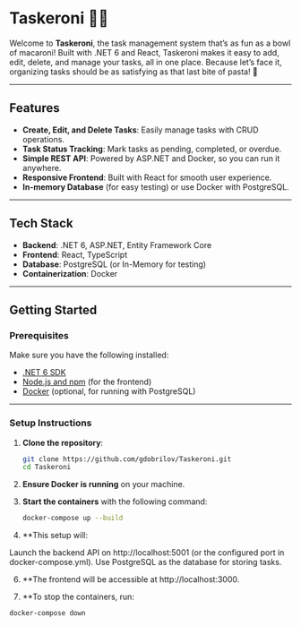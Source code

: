 # Taskeroni 📝🍝

Welcome to **Taskeroni**, the task management system that’s as fun as a bowl of macaroni! Built with .NET 6 and React, Taskeroni makes it easy to add, edit, delete, and manage your tasks, all in one place. Because let’s face it, organizing tasks should be as satisfying as that last bite of pasta! 🍲

---

## Features

- **Create, Edit, and Delete Tasks**: Easily manage tasks with CRUD operations.
- **Task Status Tracking**: Mark tasks as pending, completed, or overdue.
- **Simple REST API**: Powered by ASP.NET and Docker, so you can run it anywhere.
- **Responsive Frontend**: Built with React for smooth user experience.
- **In-memory Database** (for easy testing) or use Docker with PostgreSQL.

---

## Tech Stack

- **Backend**: .NET 6, ASP.NET, Entity Framework Core
- **Frontend**: React, TypeScript
- **Database**: PostgreSQL (or In-Memory for testing)
- **Containerization**: Docker

---

## Getting Started

### Prerequisites

Make sure you have the following installed:

- [.NET 6 SDK](https://dotnet.microsoft.com/download/dotnet/6.0)
- [Node.js and npm](https://nodejs.org/) (for the frontend)
- [Docker](https://www.docker.com/) (optional, for running with PostgreSQL)

---

### Setup Instructions

1. **Clone the repository**:
   ```bash
   git clone https://github.com/gdobrilov/Taskeroni.git
   cd Taskeroni

2. **Ensure Docker is running** on your machine.

3. **Start the containers** with the following command:
   ```bash
   docker-compose up --build

4. **This setup will:

  Launch the backend API on http://localhost:5001 (or the configured port in docker-compose.yml).
  Use PostgreSQL as the database for storing tasks.

6. **The frontend will be accessible at http://localhost:3000.

7. **To stop the containers, run:
  ```bash
  docker-compose down
